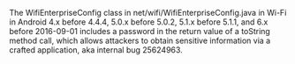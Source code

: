 The WifiEnterpriseConfig class in net/wifi/WifiEnterpriseConfig.java in Wi-Fi in Android 4.x before 4.4.4, 5.0.x before 5.0.2, 5.1.x before 5.1.1, and 6.x before 2016-09-01 includes a password in the return value of a toString method call, which allows attackers to obtain sensitive information via a crafted application, aka internal bug 25624963.